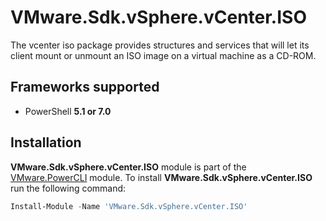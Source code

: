 # VMware.Sdk.vSphere.vCenter.ISO

The vcenter iso package provides structures and services that will let its client mount or unmount an ISO image on a virtual machine as a CD-ROM.

<a name="frameworks-supported"></a>
## Frameworks supported
- PowerShell **5.1 or 7.0**

<a name="installation"></a>
## Installation

**VMware.Sdk.vSphere.vCenter.ISO** module is part of the [VMware.PowerCLI](https://www.powershellgallery.com/packages/VMware.PowerCLI) module. To install **VMware.Sdk.vSphere.vCenter.ISO** run the following command:

```powershell
Install-Module -Name 'VMware.Sdk.vSphere.vCenter.ISO'
```
